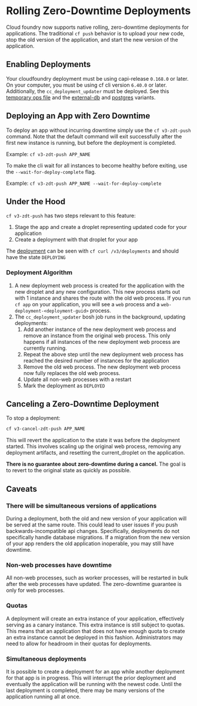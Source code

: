 # Rolling Zero-Downtime Deployments

Cloud foundry now supports native rolling, zero-downtime deployments for applications.
The traditional `cf push` behavior is to upload your new code, 
stop the old version of the application,
and start the new version of the application.

## Enabling Deployments

Your cloudfoundry deployment must be using capi-release `0.168.0` or later.
On your computer, you must be using cf cli version `6.40.0` or later.
Additionally, the `cc_deployment_updater` must be deployed. 
See this [temporary ops file](https://github.com/cloudfoundry/cf-deployment/blob/master/operations/experimental/add-deployment-updater.yml) and the [external-db](https://github.com/cloudfoundry/cf-deployment/blob/master/operations/experimental/add-deployment-updater-external-db.yml) and [postgres](https://github.com/cloudfoundry/cf-deployment/blob/master/operations/experimental/add-deployment-updater-postgres.yml) variants.

## Deploying an App with Zero Downtime

To deploy an app without incurring downtime simply use the `cf v3-zdt-push` command.
Note that the default command will exit successfully after the first new instance is running, but before the deployment is completed.

 Example: `cf v3-zdt-push APP_NAME`

To make the cli wait for all instances to become healthy before exiting, use the `--wait-for-deploy-complete` flag.

 Example: `cf v3-zdt-push APP_NAME --wait-for-deploy-complete`

## Under the Hood

`cf v3-zdt-push` has two steps relevant to this feature:
1. Stage the app and create a droplet representing updated code for your application
1. Create a deployment with that droplet for your app 

The [deployment](http://v3-apidocs.cloudfoundry.org/version/3.58.0/index.html#the-deployment-object)
 can be seen with `cf curl /v3/deployments` and should have the state `DEPLOYING`


### Deployment Algorithm

1. A new deployment web process is created for the application with the new droplet and any new configuration.
This new process starts out with 1 instance and shares the route with the old web process.
If you run `cf app` on your application, you will see a `web` process and a `web-deployment-<deployment-guid>` process.
1. The `cc_deployment_updater` bosh job runs in the background, updating deployments:
   1. Add another instance of the new deployment web process and remove an instance from the original web process.
   This only happens if all instances of the new deployment web process are currently running.
   1. Repeat the above step until the new deployment web process has reached the desired number of instances for the application   
   1. Remove the old web process. The new deployment web process now fully replaces the old web process.
   1. Update all non-web processes with a restart
   1. Mark the deployment as `DEPLOYED`


## Canceling a Zero-Downtime Deployment

To stop a deployment:

```sh
cf v3-cancel-zdt-push APP_NAME
``` 

This will revert the application to the state it was before the deployment started.
This involves scaling up the original web process, removing any deployment artifacts,
and resetting the current_droplet on the application.

**There is no guarantee about zero-downtime during a cancel.** 
The goal is to revert to the original state as quickly as possible.

## Caveats

### There will be simultaneous versions of applications

During a deployment, both the old and new version of your application will be 
served at the same route.
This could lead to user issues if you push backwards-incompatible api changes.
Specifically, deployments do not specifically handle database migrations. 
If a migration from the new version of your app renders the old application inoperable,
you may still have downtime.

### Non-web processes have downtime

All non-web processes, such as worker processes,
will be restarted in bulk after the web processes have updated.
The zero-downtime guarantee is only for web processes.

### Quotas

A deployment will create an extra instance of your application, 
effectively serving as a canary instance.
This extra instance is still subject to quotas.
This means that an application that does not have enough quota 
to create an extra instance cannot be deployed in this fashion.
Administrators may need to allow for headroom in their quotas for deployments.

### Simultaneous deployments

It is possible to create a deployment for an app while another deployment for that app is in progress.
This will interrupt the prior deployment and eventually the application will be running with the newest code.
Until the last deployment is completed, there may be many versions of the application running all at once.
